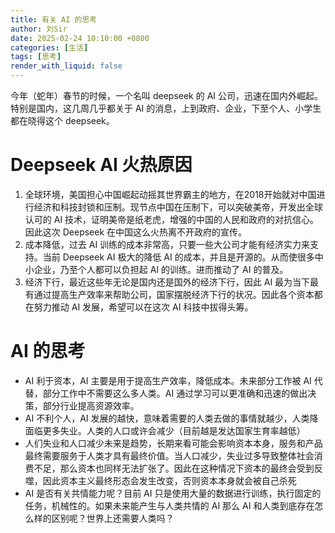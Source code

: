 ```yaml
---
title: 有关 AI 的思考
author: 刘Sir
date: 2025-02-24 10:10:00 +0800
categories: [生活]
tags: [思考]
render_with_liquid: false
---
```


今年（蛇年）春节的时候，一个名叫 deepseek 的 AI 公司，迅速在国内外崛起。特别是国内，这几周几乎都关于 AI 的消息，上到政府、企业，下至个人、小学生都在晓得这个 deepseek。
# Deepseek AI 火热原因
1. 全球环境，美国担心中国崛起动摇其世界霸主的地方，在2018开始就对中国进行经济和科技封锁和压制。现节点中国在压制下，可以突破美帝，开发出全球认可的 AI 技术，证明美帝是纸老虎，增强的中国的人民和政府的对抗信心。因此这次 Deepseek 在中国这么火热离不开政府的宣传。
2. 成本降低，过去 AI 训练的成本非常高，只要一些大公司才能有经济实力来支持。当前 Deepseek AI 极大的降低 AI 的成本，并且是开源的。从而使很多中小企业，乃至个人都可以负担起 AI 的训练。进而推动了 AI 的普及。
3. 经济下行，最近这些年无论是国内还是国外的经济下行，因此 AI 最为当下最有通过提高生产效率来帮助公司，国家摆脱经济下行的状况。因此各个资本都在努力推动 AI 发展，希望可以在这次 AI 科技中拔得头筹。

#  AI 的思考
- AI 利于资本，AI 主要是用于提高生产效率，降低成本。未来部分工作被 AI 代替，部分工作中不需要这么多人类。AI 通过学习可以更准确和迅速的做出决策，部分行业提高资源效率。      
- AI 不利个人，AI 发展的越快，意味着需要的人类去做的事情就越少，人类降面临更多失业。人类的人口或许会减少（目前越是发达国家生育率越低）
- 人们失业和人口减少未来是趋势，长期来看可能会影响资本本身，服务和产品最终需要服务于人类才具有最终价值。当人口减少，失业过多导致整体社会消费不足，那么资本也同样无法扩张了。因此在这种情况下资本的最终会受到反噬，因此资本主义最终形态会发生改变，否则资本本身就会被自己杀死
- AI 是否有关共情能力呢？目前 AI 只是使用大量的数据进行训练，执行固定的任务，机械性的。如果未来能产生与人类共情的 AI 那么 AI 和人类到底存在怎么样的区别呢？世界上还需要人类吗？